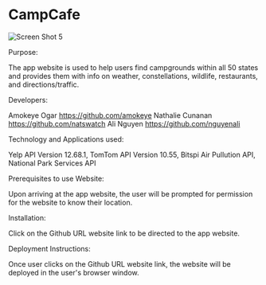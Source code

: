 # CampCafe

![Screen Shot 5](https://user-images.githubusercontent.com/67357469/92428193-4d49b380-f143-11ea-94c2-15430008cb70.jpg)


Purpose:

The app website is used to help users find campgrounds within all 50 states and provides them with info on weather, constellations, wildlife, restaurants, and directions/traffic.

Developers:

Amokeye Ogar https://github.com/amokeye
Nathalie Cunanan https://github.com/natswatch
Ali Nguyen https://github.com/nguyenali


Technology and Applications used:

Yelp API Version 12.68.1, TomTom API Version 10.55, Bitspi Air Pullution API, National Park Services API



Prerequisites to use Website:

Upon arriving at the app website, the user will be prompted for permission for the website to know their location.


Installation:

Click on the Github URL website link to be directed to the app website.



Deployment Instructions:

Once user clicks on the Github URL website link, the website will be deployed in the user's browser window.